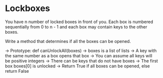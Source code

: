 # Lockboxes
You have n number of locked boxes in front of you. Each box is numbered sequentially from 0 to n - 1 and each box may contain keys to the other boxes.

Write a method that determines if all the boxes can be opened.

-> Prototype: def canUnlockAll(boxes)
-> boxes is a list of lists
-> A key with the same number as a box opens that box
-> You can assume all keys will be positive integers
-> There can be keys that do not have boxes
-> The first box boxes[0] is unlocked
-> Return True if all boxes can be opened, else return False

